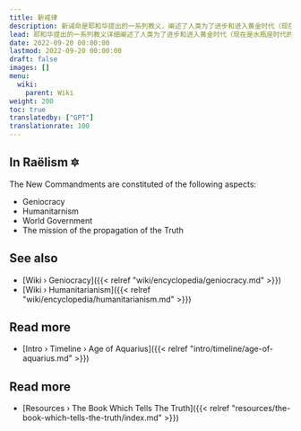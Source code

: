 ```yaml
---
title: 新戒律
description: 新诫命是耶和华提出的一系列教义，阐述了人类为了进步和进入黄金时代（现在正处于水瓶座时代的开始）可以考虑的因素。
lead: 耶和华提出的一系列教义详细阐述了人类为了进步和进入黄金时代（现在是水瓶座时代的开始）可以考虑的因素。
date: 2022-09-20 00:00:00
lastmod: 2022-09-20 00:00:00
draft: false
images: []
menu:
  wiki:
    parent: Wiki
weight: 200
toc: true
translatedby: ["GPT"]
translationrate: 100
---
```


## In Raëlism 🔯

The New Commandments are constituted of the following aspects:

- Geniocracy
- Humanitarnism
- World Government
- The mission of the propagation of the Truth

## See also

- [Wiki › Geniocracy]({{< relref "wiki/encyclopedia/geniocracy.md" >}})
- [Wiki › Humanitarianism]({{< relref "wiki/encyclopedia/humanitarianism.md" >}})

## Read more

- [Intro › Timeline › Age of Aquarius]({{< relref "intro/timeline/age-of-aquarius.md" >}})

## Read more

- [Resources › The Book Which Tells The Truth]({{< relref "resources/the-book-which-tells-the-truth/index.md" >}})
